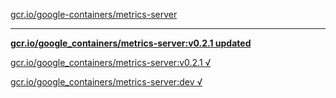 [gcr.io/google-containers/metrics-server](https://hub.docker.com/r/anjia0532/metrics-server/tags/) 

----
**[gcr.io/google_containers/metrics-server:v0.2.1 updated](https://hub.docker.com/r/anjia0532/metrics-server/tags/)**

[gcr.io/google_containers/metrics-server:v0.2.1 √](https://hub.docker.com/r/anjia0532/metrics-server/tags/)

[gcr.io/google_containers/metrics-server:dev √](https://hub.docker.com/r/anjia0532/metrics-server/tags/)

